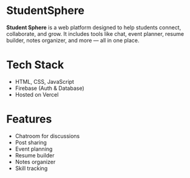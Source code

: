 # StudentSphere
**Student Sphere** is a web platform designed to help students connect, collaborate, and grow. It includes tools like chat, event planner, resume builder, notes organizer, and more — all in one place.

# Tech Stack
- HTML, CSS, JavaScript
- Firebase (Auth & Database)
- Hosted on Vercel

# Features
- Chatroom for discussions
- Post sharing
- Event planning
- Resume builder
- Notes organizer
- Skill tracking
